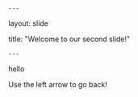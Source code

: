 	---	

layout: slide
	
title: "Welcome to our second slide!"
	
	---
	
hello
	
Use the left arrow to go back!
